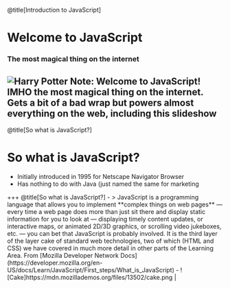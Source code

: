 @title[Introduction to JavaScript]
# Welcome to JavaScript  
### The most magical thing on the internet 
![Harry Potter](https://media.giphy.com/media/xjXXTEFCuf4Jy/giphy.gif)
Note: Welcome to JavaScript! IMHO the most magical thing on the internet. Gets a bit of a bad wrap but powers almost everything on the web, including this slideshow
---
@title[So what is JavaScript?]
# So what is JavaScript?
<ul>
<li class="fragment">Initially introduced in 1995 for Netscape Navigator Browser </li>
<li class="fragment">Has nothing to do with Java (just named the same for marketing </li>
</ul>
+++
@title[So what is JavaScript?]
- > JavaScript is a programming language that allows you to implement **complex things on web pages** — every time a web page does more than just sit there and display static information for you to look at — displaying timely content updates, or interactive maps, or animated 2D/3D graphics, or scrolling video jukeboxes, etc. — you can bet that JavaScript is probably involved. It is the third layer of the layer cake of standard web technologies, two of which (HTML and CSS) we have covered in much more detail in other parts of the Learning Area. From [Mozilla Developer Network Docs](https://developer.mozilla.org/en-US/docs/Learn/JavaScript/First_steps/What_is_JavaScript) 
- ![Cake]https://mdn.mozillademos.org/files/13502/cake.png |

